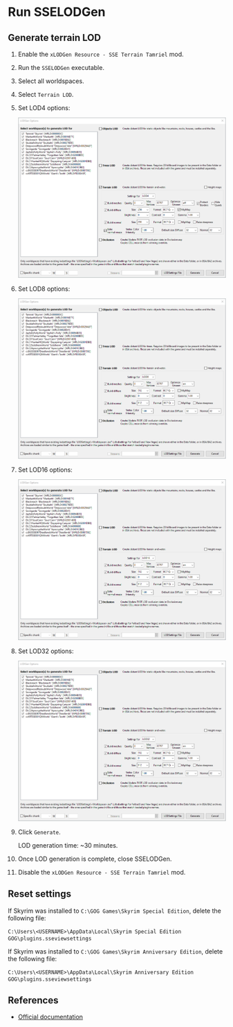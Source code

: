 # Run SSELODGen

## Generate terrain LOD

1. Enable the `xLODGen Resource - SSE Terrain Tamriel` mod.

1. Run the `SSELODGen` executable.

1. Select all worldspaces.

1. Select `Terrain LOD`.

1. Set LOD4 options:

    ![SSELODGen LOD4 options](img/sselodgen-lod4.png)

1. Set LOD8 options:

    ![SSELODGen LOD8 options](img/sselodgen-lod8.png)

1. Set LOD16 options:

    ![SSELODGen LOD16 options](img/sselodgen-lod16.png)

1. Set LOD32 options:

    ![SSELODGen LOD32 options](img/sselodgen-lod32.png)

1. Click `Generate`.

    LOD generation time: ~30 minutes.

1. Once LOD generation is complete, close SSELODGen.

1. Disable the `xLODGen Resource - SSE Terrain Tamriel` mod.

## Reset settings

If Skyrim was installed to `C:\GOG Games\Skyrim Special Edition`, delete the following file:

```plaintext
C:\Users\<USERNAME>\AppData\Local\Skyrim Special Edition GOG\plugins.sseviewsettings
```

If Skyrim was installed to `C:\GOG Games\Skyrim Anniversary Edition`, delete the following file:

```plaintext
C:\Users\<USERNAME>\AppData\Local\Skyrim Anniversary Edition GOG\plugins.sseviewsettings
```

## References

- [Official documentation](https://dyndolod.info/Help/xLODGen)
